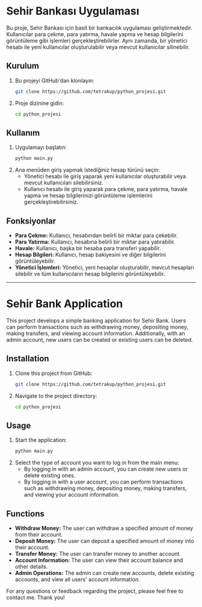 # Sehir Bankası Uygulaması

Bu proje, Sehir Bankası için basit bir bankacılık uygulaması geliştirmektedir. Kullanıcılar para çekme, para yatırma, havale yapma ve hesap bilgilerini görüntüleme gibi işlemleri gerçekleştirebilirler. Aynı zamanda, bir yönetici hesabı ile yeni kullanıcılar oluşturulabilir veya mevcut kullanıcılar silinebilir.

## Kurulum

1. Bu projeyi GitHub'dan klonlayın:
    ```bash
    git clone https://github.com/tetrakup/python_projesi.git
    ```
2. Proje dizinine gidin:
    ```bash
    cd python_projesi
    ```

## Kullanım

1. Uygulamayı başlatın:
    ```bash
    python main.py
    ```
2. Ana menüden giriş yapmak istediğiniz hesap türünü seçin:
    - Yönetici hesabı ile giriş yaparak yeni kullanıcılar oluşturabilir veya mevcut kullanıcıları silebilirsiniz.
    - Kullanıcı hesabı ile giriş yaparak para çekme, para yatırma, havale yapma ve hesap bilgilerinizi görüntüleme işlemlerini gerçekleştirebilirsiniz.

## Fonksiyonlar

- **Para Çekme:** Kullanıcı, hesabından belirli bir miktar para çekebilir.
- **Para Yatırma:** Kullanıcı, hesabına belirli bir miktar para yatırabilir.
- **Havale:** Kullanıcı, başka bir hesaba para transferi yapabilir.
- **Hesap Bilgileri:** Kullanıcı, hesap bakiyesini ve diğer bilgilerini görüntüleyebilir.
- **Yönetici İşlemleri:** Yönetici, yeni hesaplar oluşturabilir, mevcut hesapları silebilir ve tüm kullanıcıların hesap bilgilerini görüntüleyebilir.

---

# Sehir Bank Application

This project develops a simple banking application for Sehir Bank. Users can perform transactions such as withdrawing money, depositing money, making transfers, and viewing account information. Additionally, with an admin account, new users can be created or existing users can be deleted.

## Installation

1. Clone this project from GitHub:
    ```bash
    git clone https://github.com/tetrakup/python_projesi.git
    ```
2. Navigate to the project directory:
    ```bash
    cd python_projesi
    ```

## Usage

1. Start the application:
    ```bash
    python main.py
    ```
2. Select the type of account you want to log in from the main menu:
    - By logging in with an admin account, you can create new users or delete existing ones.
    - By logging in with a user account, you can perform transactions such as withdrawing money, depositing money, making transfers, and viewing your account information.

## Functions

- **Withdraw Money:** The user can withdraw a specified amount of money from their account.
- **Deposit Money:** The user can deposit a specified amount of money into their account.
- **Transfer Money:** The user can transfer money to another account.
- **Account Information:** The user can view their account balance and other details.
- **Admin Operations:** The admin can create new accounts, delete existing accounts, and view all users' account information.

For any questions or feedback regarding the project, please feel free to contact me. Thank you!
